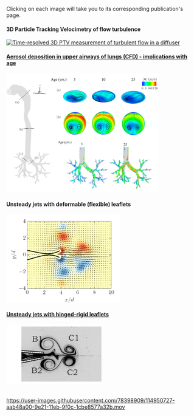 Clicking on each image will take you to its corresponding publication's page.


#### 3D Particle Tracking Velocimetry of flow turbulence
<a href="https://doi.org/10.1103/PhysRevFluids.5.114605"><img src="images/Diffuser-PTV.png?raw=true" width="600" title = "Time-resolved 3D PTV measurement of turbulent flow in a diffuser"> 


#### Aerosol deposition in upper airways of lungs (CFD) - implications with age
<p><a href="https://doi.org/10.1371/journal.pone.0207711" ><img src="images/CFD.png?raw=true" width="400" title = "CFD simulation of airflow and aerosol deposition in the upper airways"></a></p>

#### Unsteady jets with deformable (flexible) leaflets  
<a href="https://doi.org/10.1017/jfm.2018.230"><img src="images/vortex-flap4-flexible-vort.png?raw=true" width="300" title = "PIV measurements of vortex pair generation with flexible flaps">
  
#### Unsteady jets with hinged-rigid leaflets 
<a href="https://doi.org/10.1017/jfm.2013.356"><img src="images/vortex-flap4.png?raw=true" width="250" title = "Dye visualization of vortex formation with hinged-rigid flaps" >
<br><br>

https://user-images.githubusercontent.com/78398909/114950727-aab48a00-9e21-11eb-9f0c-1cbe8577a32b.mov

